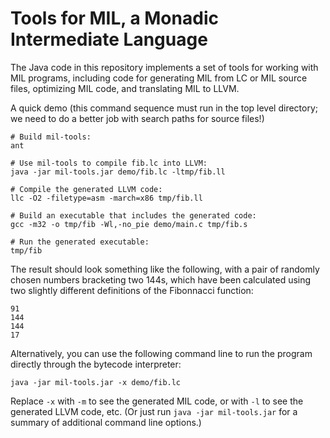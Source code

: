 # Tools for MIL, a Monadic Intermediate Language

The Java code in this repository implements a set of tools for
working with MIL programs, including code for generating MIL from
LC or MIL source files, optimizing MIL code, and translating MIL
to LLVM.

A quick demo (this command sequence must run in the top level
directory; we need to do a better job with search paths for
source files!)

    # Build mil-tools:
    ant

    # Use mil-tools to compile fib.lc into LLVM:
    java -jar mil-tools.jar demo/fib.lc -ltmp/fib.ll

    # Compile the generated LLVM code:
    llc -O2 -filetype=asm -march=x86 tmp/fib.ll

    # Build an executable that includes the generated code:
    gcc -m32 -o tmp/fib -Wl,-no_pie demo/main.c tmp/fib.s

    # Run the generated executable:
    tmp/fib

The result should look something like the following, with a
pair of randomly chosen numbers bracketing two 144s, which
have been calculated using two slightly different definitions
of the Fibonnacci function:

    91
    144
    144
    17

Alternatively, you can use the following command line to run
the program directly through the bytecode interpreter:

    java -jar mil-tools.jar -x demo/fib.lc

Replace `-x` with `-m` to see the generated MIL code, or
with `-l` to see the generated LLVM code, etc.  (Or just
run `java -jar mil-tools.jar` for a summary of additional
command line options.)


